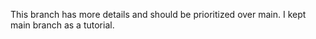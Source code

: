 This branch has more details and should be prioritized over main. I kept main branch as a tutorial.
